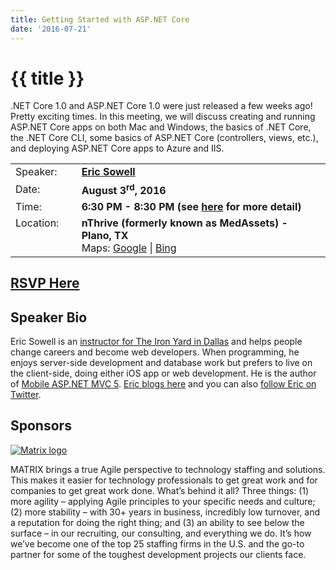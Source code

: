 ```yaml
---
title: Getting Started with ASP.NET Core
date: '2016-07-21'
---
```

# {{ title }}

.NET Core 1.0 and ASP.NET Core 1.0 were just released a few weeks ago! Pretty exciting times. In this meeting, we will discuss creating and running ASP.NET Core apps on both Mac and Windows, the basics of .NET Core, the .NET Core CLI, some basics of ASP.NET Core (controllers, views, etc.), and deploying ASP.NET Core apps to Azure and IIS.

<table><tbody><tr><td>Speaker:</td><td>&nbsp;</td><td><b><a title="Eric Sowell" target="_blank" href="http://ericsowell.com">Eric Sowell</a></b></td></tr><tr><td>Date:</td><td>&nbsp;</td><td><b>August 3<sup>rd</sup>, 2016</b></td></tr><tr><td valign="top">Time:</td><td>&nbsp;</td><td><b>6:30 PM - 8:30 PM (see <a title="Location" href="../../location/index.html">here</a> for more detail)</b></td></tr><tr><td valign="top">Location:</td><td>&nbsp;</td><td><b>nThrive (formerly known as MedAssets) - Plano, TX</b><br>Maps: <a title="Google" target="_blank" href="https://goo.gl/maps/1OyNE">Google</a> | <a title="Bing" target="_blank" href="http://binged.it/1afBEJ9">Bing</a></td></tr></tbody></table>

## [RSVP Here](https://www.eventbrite.com/e/getting-started-with-aspnet-core-tickets-26699845958)

## Speaker Bio

Eric Sowell is an [instructor for The Iron Yard in Dallas](https://www.theironyard.com/locations/dallas.html) and helps people change careers and become web developers. When programming, he enjoys server-side development and database work but prefers to live on the client-side, doing either iOS app or web development. He is the author of [Mobile ASP.NET MVC 5](http://www.amazon.com/Mobile-ASP-NET-MVC-Eric-Sowell/dp/1430250569/ref=sr_1_1). [Eric blogs here](http://ericsowell.com) and you can also [follow Eric on Twitter](http://twitter.com/mallioch).

## Sponsors

[![Matrix logo](http://northdallas.net/files/sponsor/matrix-2016.png)](http://www.matrixres.com/)

MATRIX brings a true Agile perspective to technology staffing and solutions. This makes it easier for technology professionals to get great work and for companies to get great work done. What’s behind it all? Three things: (1) more agility – applying Agile principles to your specific needs and culture; (2) more stability – with 30+ years in business, incredibly low turnover, and a reputation for doing the right thing; and (3) an ability to see below the surface – in our recruiting, our consulting, and everything we do. It’s how we’ve become one of the top 25 staffing firms in the U.S. and the go-to partner for some of the toughest development projects our clients face.
    
